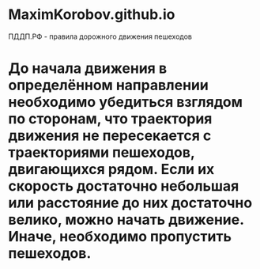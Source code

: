 # MaximKorobov.github.io
ПДДП.РФ - правила дорожного движения пешеходов

# До начала движения в определённом направлении необходимо убедиться взглядом по сторонам, что траектория движения не пересекается с траекториями пешеходов, двигающихся рядом. Если их скорость достаточно небольшая или расстояние до них достаточно велико, можно начать движение. Иначе, необходимо пропустить пешеходов.
